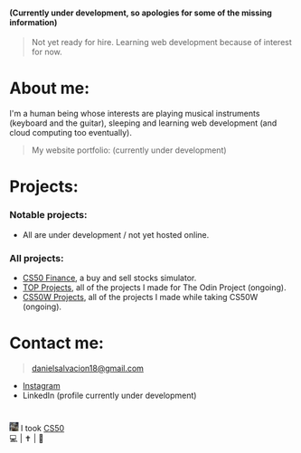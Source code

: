 #### (Currently under development, so apologies for some of the missing information)  
> Not yet ready for hire. Learning web development because of interest for now.  

# About me:
  
I'm a human being whose interests are playing musical instruments (keyboard and the guitar), sleeping and learning web development (and cloud computing too eventually).  
> My website portfolio: (currently under development)
  
# Projects:
  
### Notable projects:
* All are under development / not yet hosted online.  

### All projects:
* [CS50 Finance](https://github.com/AncientSoup/cs50_finance), a buy and sell stocks simulator.
* [TOP Projects](https://github.com/stars/AncientSoup/lists/top-projects), all of the projects I made for The Odin Project (ongoing).
* [CS50W Projects](https://github.com/stars/AncientSoup/lists/cs50w-projects), all of the projects I made while taking CS50W (ongoing).  
  
# Contact me:
  
> danielsalvacion18@gmail.com  
* [Instagram](https://www.instagram.com/adobong_sunog)  
* LinkedIn (profile currently under development)  
  
#  
![cs50 logo](https://github.com/AncientSoup/AncientSoup/blob/main/favicon-16x16.png) I took [CS50](https://cs50.harvard.edu/)  
💻 | ✝ | 🎸
<!---
AncientSoup/AncientSoup is a ✨ special ✨ repository because its `README.md` (this file) appears on your GitHub profile.
You can click the Preview link to take a look at your changes.
--->
